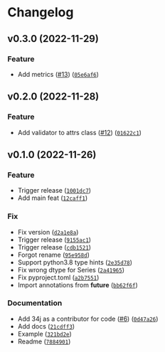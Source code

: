 # Changelog

<!--next-version-placeholder-->

## v0.3.0 (2022-11-29)
### Feature
* Add metrics ([#13](https://github.com/34j/backtrade/issues/13)) ([`05e6af6`](https://github.com/34j/backtrade/commit/05e6af6ded42f0f60fd22a38401200e715fbdc3d))

## v0.2.0 (2022-11-28)
### Feature
* Add validator to attrs class ([#12](https://github.com/34j/backtrade/issues/12)) ([`01622c1`](https://github.com/34j/backtrade/commit/01622c1e196017b208da015e19f5ad95d5984e9d))

## v0.1.0 (2022-11-26)
### Feature
* Trigger release ([`1001dc7`](https://github.com/34j/backtrade/commit/1001dc7b1eb5eb4d5d4f1a646b15835b596f9270))
* Add main feat ([`12caff1`](https://github.com/34j/backtrade/commit/12caff13ec5a3a9bd7a1d67d6adf7e46e8248afb))

### Fix
* Fix version ([`d2a1e8a`](https://github.com/34j/backtrade/commit/d2a1e8a1a3aae76310c4a221666345328a374247))
* Trigger release ([`9155ac1`](https://github.com/34j/backtrade/commit/9155ac156b7cbaaf893a0de2c7f5eb18c7198222))
* Trigger release ([`cdb1521`](https://github.com/34j/backtrade/commit/cdb152109d1a1f078e77deac897940b6d14755fc))
* Forgot rename ([`95e958d`](https://github.com/34j/backtrade/commit/95e958debf588019427f73bd8d11e8cf9d59d087))
* Support python3.8 type hints ([`2e35d78`](https://github.com/34j/backtrade/commit/2e35d789cd03b431e3f4d72774ed171300d11974))
* Fix wrong dtype for Series ([`2a41965`](https://github.com/34j/backtrade/commit/2a41965172910e0bebbda39081b24c0731910695))
* Fix pyproject.toml ([`a2b7551`](https://github.com/34j/backtrade/commit/a2b755141681ad2070164b9308aee831ca274af8))
* Import annotations from __future__ ([`bb62f6f`](https://github.com/34j/backtrade/commit/bb62f6f171a43031bfee13f5dcd71843b1717c8c))

### Documentation
* Add 34j as a contributor for code ([#6](https://github.com/34j/backtrade/issues/6)) ([`0d47a26`](https://github.com/34j/backtrade/commit/0d47a26e6d00e6d448978ad7e1fae0faa1768d4c))
* Add docs ([`21cdff3`](https://github.com/34j/backtrade/commit/21cdff36049d131d09aa48d83d2698ec55454844))
* Example ([`321bd2e`](https://github.com/34j/backtrade/commit/321bd2e1bb1d73c9abd4393cfe159e2fdf165960))
* Readme ([`7884901`](https://github.com/34j/backtrade/commit/7884901ed26cd4ffd4319620ce0ce9a71a85ab50))

